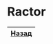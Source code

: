 Ractor
======

| [Назад](../2-separation-of-positional-and-keyword-args) |
|:-------------------------------------------------------:|
